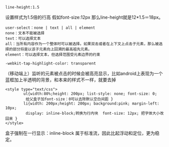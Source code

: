 ```
line-height:1.5
```
设置样式为1.5倍的行高 假如font-size:12px 那么line-height就是12*1.5＝18px。

```
user-select：none | text | all | element
none：文本不能被选择
text：可以选择文本
all：当所有内容作为一个整体时可以被选择。如果双击或者在上下文上点击子元素，那么被选择的部分将是以该子元素向上回溯的最高祖先元素。
element：可以选择文本，但选择范围受元素边界的约束
```
```
-webkit-tap-highlight-color: transparent
```
（移动端上）监听的元素被点击的时候会被高亮显示，比如android上表现为一个蓝框加上半透明的背景，和本来的样式不一样，就要去掉
```
<style type="text/css">
        ul{width:80%;height: 200px; list-style: none; font-size: 0;
         给父盒子加font-size：0可以去除默认空白间距 }
        li{width: 200px;height: 200px; background:pink; margin-left: 10px;
         display: inline-block;转换为行内块  font-size: 12px; 把字体大小改回来 }
</style>
```
盒子强制在一行显示：inline-block 属于标准流，因此比起浮动和定位，更为稳定。
